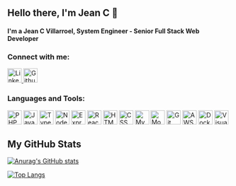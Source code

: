 ## Hello there, I'm Jean C 👋 ##

[emojis]: https://gist.github.com/rxaviers/7360908
#### I'm a Jean C Villarroel, System Engineer - Senior Full Stack Web Developer ####

### Connect with me: ###
[icon-urls]: https://devicon.dev/
<a href="https://www.linkedin.com/in/jean-carlos-villarroel-4a624a116/">
    <img height="32" width="32" src="https://cdn.jsdelivr.net/gh/devicons/devicon/icons/linkedin/linkedin-original.svg" title="Linkedin" />
</a>
<a href="https://www.linkedin.com/in/jean-carlos-villarroel-4a624a116/">
    <img height="32" width="32" src="https://cdn.jsdelivr.net/gh/devicons/devicon/icons/github/github-original.svg" title="Github"/>
</a>

### Languages and Tools: ###
[icon-urls]: https://devicon.dev/
<img height="32" width="32" src="https://cdn.jsdelivr.net/gh/devicons/devicon/icons/php/php-plain.svg" title="PHP" />
<img height="32" width="32" src="https://cdn.jsdelivr.net/gh/devicons/devicon/icons/javascript/javascript-original.svg" title="JavaScript" />
<img height="32" width="32" src="https://cdn.jsdelivr.net/gh/devicons/devicon/icons/typescript/typescript-original.svg" title="TypeScript" />
<img height="32" width="32" src="https://cdn.jsdelivr.net/gh/devicons/devicon/icons/nodejs/nodejs-original.svg" title="NodeJS" />
<img height="32" width="32" src="https://cdn.jsdelivr.net/gh/devicons/devicon/icons/express/express-original.svg" title="Express" />
<img height="32" width="32" src="https://cdn.jsdelivr.net/gh/devicons/devicon/icons/react/react-original.svg" title="React" />
<img height="32" width="32" src="https://cdn.jsdelivr.net/gh/devicons/devicon/icons/html5/html5-original.svg" title="HTML 5" />
<img height="32" width="32" src="https://cdn.jsdelivr.net/gh/devicons/devicon/icons/css3/css3-original.svg" title="CSS 3" />
<img height="32" width="32" src="https://cdn.jsdelivr.net/gh/devicons/devicon/icons/mysql/mysql-original.svg" title="MySQL" />
<img height="32" width="32" src="https://cdn.jsdelivr.net/gh/devicons/devicon/icons/mongodb/mongodb-original.svg" title="MongoDB" />
<img height="32" width="32" src="https://cdn.jsdelivr.net/gh/devicons/devicon/icons/git/git-original.svg" title="Git" />
<img height="32" width="32" src="https://cdn.jsdelivr.net/gh/devicons/devicon/icons/amazonwebservices/amazonwebservices-original.svg" title="AWS" />
<img height="32" width="32" src="https://cdn.jsdelivr.net/gh/devicons/devicon/icons/docker/docker-original.svg" title="Docker" />
<img height="32" width="32" src="https://cdn.jsdelivr.net/gh/devicons/devicon/icons/vscode/vscode-original.svg" title="Visual Studio Code" />

## My GitHub Stats ##
[![Anurag's GitHub stats](https://github-readme-stats.vercel.app/api?username=jeancjvp)](https://github.com/jeancjvp/github-readme-stats)

[![Top Langs](https://github-readme-stats.vercel.app/api/top-langs/?username=jeancjvp)](https://github.com/jeancjvp/github-readme-stats)